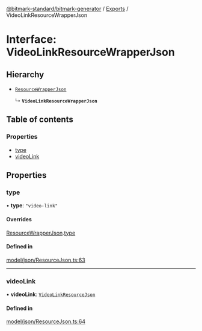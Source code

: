 [@bitmark-standard/bitmark-generator](../API.md) / [Exports](../modules.md) / VideoLinkResourceWrapperJson

# Interface: VideoLinkResourceWrapperJson

## Hierarchy

- [`ResourceWrapperJson`](ResourceWrapperJson.md)

  ↳ **`VideoLinkResourceWrapperJson`**

## Table of contents

### Properties

- [type](VideoLinkResourceWrapperJson.md#type)
- [videoLink](VideoLinkResourceWrapperJson.md#videoLink)

## Properties

### type

• **type**: ``"video-link"``

#### Overrides

[ResourceWrapperJson](ResourceWrapperJson.md).[type](ResourceWrapperJson.md#type)

#### Defined in

[model/json/ResourceJson.ts:63](https://github.com/getMoreBrain/bitmark-generator/blob/ccb191f/src/model/json/ResourceJson.ts#L63)

___

### videoLink

• **videoLink**: [`VideoLinkResourceJson`](VideoLinkResourceJson.md)

#### Defined in

[model/json/ResourceJson.ts:64](https://github.com/getMoreBrain/bitmark-generator/blob/ccb191f/src/model/json/ResourceJson.ts#L64)
